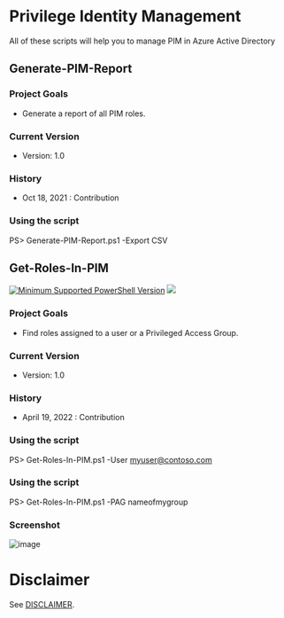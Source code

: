 # Privilege Identity Management
All of these scripts will help you to manage PIM in Azure Active Directory

## Generate-PIM-Report
### Project Goals
- Generate a report of all PIM roles.

### Current Version
- Version: 1.0

### History
- Oct 18, 2021 : Contribution

### Using the script
PS> Generate-PIM-Report.ps1 -Export CSV


## Get-Roles-In-PIM
[![Minimum Supported PowerShell Version](https://img.shields.io/badge/PS-5.1-blue.svg)]()
<a href="https://twitter.com/mathias_dumont"><img src="https://img.shields.io/twitter/follow/mathias_dumont.svg?logo=twitter"></a>
### Project Goals
- Find roles assigned to a user or a Privileged Access Group.

### Current Version
- Version: 1.0

### History
- April 19, 2022 : Contribution

### Using the script
PS> Get-Roles-In-PIM.ps1 -User myuser@contoso.com

### Using the script
PS> Get-Roles-In-PIM.ps1 -PAG nameofmygroup

### Screenshot
![image](https://user-images.githubusercontent.com/94542446/164080499-f5784838-cc6f-452c-9f95-60679c844605.png)

# Disclaimer
See [DISCLAIMER](./DISCLAIMER.md).